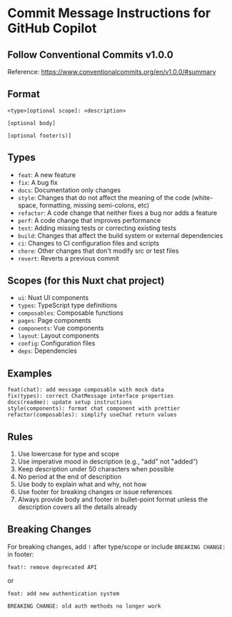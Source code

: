 # Commit Message Instructions for GitHub Copilot

## Follow Conventional Commits v1.0.0

Reference: https://www.conventionalcommits.org/en/v1.0.0/#summary

## Format

```
<type>[optional scope]: <description>

[optional body]

[optional footer(s)]
```

## Types

- `feat`: A new feature
- `fix`: A bug fix
- `docs`: Documentation only changes
- `style`: Changes that do not affect the meaning of the code (white-space, formatting, missing semi-colons, etc)
- `refactor`: A code change that neither fixes a bug nor adds a feature
- `perf`: A code change that improves performance
- `test`: Adding missing tests or correcting existing tests
- `build`: Changes that affect the build system or external dependencies
- `ci`: Changes to CI configuration files and scripts
- `chore`: Other changes that don't modify src or test files
- `revert`: Reverts a previous commit

## Scopes (for this Nuxt chat project)

- `ui`: Nuxt UI components
- `types`: TypeScript type definitions
- `composables`: Composable functions
- `pages`: Page components
- `components`: Vue components
- `layout`: Layout components
- `config`: Configuration files
- `deps`: Dependencies

## Examples

```
feat(chat): add message composable with mock data
fix(types): correct ChatMessage interface properties
docs(readme): update setup instructions
style(components): format chat component with prettier
refactor(composables): simplify useChat return values
```

## Rules

1. Use lowercase for type and scope
2. Use imperative mood in description (e.g., "add" not "added")
3. Keep description under 50 characters when possible
4. No period at the end of description
5. Use body to explain what and why, not how
6. Use footer for breaking changes or issue references
7. Always provide body and footer in bullet-point format unless the description covers all the details already

## Breaking Changes

For breaking changes, add `!` after type/scope or include `BREAKING CHANGE:` in footer:

```
feat!: remove deprecated API
```

or

```
feat: add new authentication system

BREAKING CHANGE: old auth methods no longer work
```
